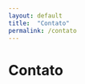 ```yaml
---
layout: default
title:  "Contato"
permalink: /contato
---
```


# Contato
```contato@williambarros.com.br´´´
